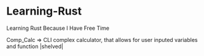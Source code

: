 # Learning-Rust
Learning Rust Because I Have Free Time


Comp_Calc => CLI complex calculator, that allows for user inputed variables and function |shelved|
